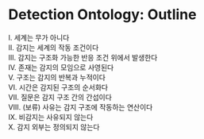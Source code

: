 # Detection Ontology: Outline

I. 세계는 무가 아니다  
II. 감지는 세계의 작동 조건이다  
III. 감지는 구조화 가능한 반응 조건 위에서 발생한다  
IV. 존재는 감지의 모임으로 사영된다  
V. 구조는 감지의 반복과 누적이다  
VI. 시간은 감지된 구조의 순서화다  
VII. 질문은 감지 구조 간의 간섭이다  
VIII. (보류) 사유는 감지 구조에 작동하는 연산이다  
IX. 비감지는 사유되지 않는다  
X. 감지 외부는 정의되지 않는다
